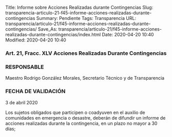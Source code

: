 Title: Informe sobre Acciones Realizadas durante Contingencias
Slug: transparencia-articulo-21-f45-informe-acciones-realizadas-durante-contingencias
Summary: Pendiente
Tags: Transparencia
URL: transparencia/articulo-21/f45-informe-acciones-realizadas-durante-contingencias/
Save_As: transparencia/articulo-21/f45-informe-acciones-realizadas-durante-contingencias/index.html
Date: 2020-04-20 10:40
Modified: 2020-04-20 10:40


### Art. 21, Fracc. XLV Acciones Realizadas Durante Contingencias

### RESPONSABLE

Maestro Rodrigo González Morales, Secretario Técnico y de Transparencia

### FECHA DE VALIDACIÓN

3 de abril 2020

Los sujetos obligados que participen o coadyuven en el auxilio de comunidades en emergencia o desastre, deberán de difundir un informe de acciones realizadas durante la contingencia, en un plazo no mayor a 30 días;
